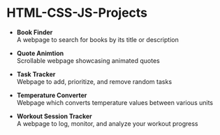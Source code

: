 # HTML-CSS-JS-Projects

- **Book Finder**<br>
 A webpage to search for books by its title or description

- **Quote Animtion**<br>
Scrollable webpage showcasing animated quotes

- **Task Tracker**<br>
Webpage to add, prioritize, and remove random tasks

- **Temperature Converter**<br>
Webpage which converts temperature values between various units

- **Workout Session Tracker**<br>
A webpage to log, monitor, and analyze your workout progress
